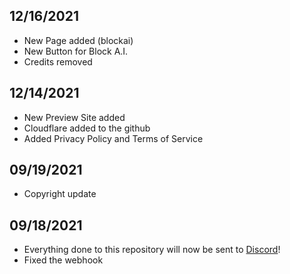 ## 12/16/2021
* New Page added (blockai)
* New Button for Block A.I.
* Credits removed

## 12/14/2021
* New Preview Site added
* Cloudflare added to the github
* Added Privacy Policy and Terms of Service

## 09/19/2021
* Copyright update

## 09/18/2021
* Everything done to this repository will now be sent to [Discord](https://discord.com/invite/zWFW6yg)!
* Fixed the webhook
